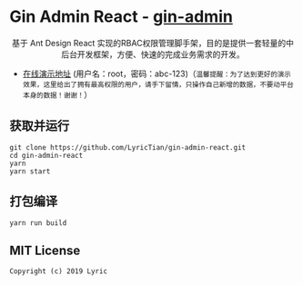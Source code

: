 # Gin Admin React - [gin-admin](https://github.com/LyricTian/gin-admin)

<div align="center">
 基于 Ant Design React 实现的RBAC权限管理脚手架，目的是提供一套轻量的中后台开发框架，方便、快速的完成业务需求的开发。
<br/>

</div>

- [在线演示地址](http://gin-admin.tiannianshou.com) (用户名：root，密码：abc-123)（`温馨提醒：为了达到更好的演示效果，这里给出了拥有最高权限的用户，请手下留情，只操作自己新增的数据，不要动平台本身的数据！谢谢！`）

## 获取并运行

```
git clone https://github.com/LyricTian/gin-admin-react.git
cd gin-admin-react
yarn
yarn start
```

## 打包编译

```
yarn run build
```

## MIT License

    Copyright (c) 2019 Lyric
    